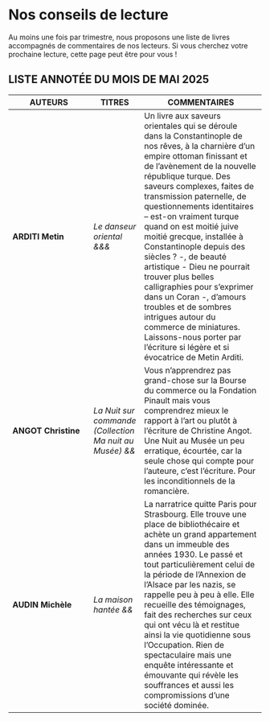# Nos conseils de lecture

Au moins une fois par trimestre, nous proposons une liste de livres accompagnés
de commentaires de nos lecteurs. Si vous cherchez votre prochaine lecture, cette
page peut être pour vous !

## LISTE ANNOTÉE DU MOIS DE MAI 2025
<table>
<colgroup>
<col style="width: 32%" />
<col style="width: 18%" />
<col style="width: 48%" />
</colgroup>
<thead>
<tr class="header">
<th><strong>AUTEURS</strong></th>
<th><strong>TITRES</strong></th>
<th><strong>COMMENTAIRES</strong></th>
</tr>
</thead>
<tbody>
<tr>
<td><p><strong>ARDITI Metin</strong></p></td> <!-- nom de l'auteur -->
<td><p><em>Le danseur oriental &amp;&amp;&amp;</em></p></td> <!-- titre et notation -->
<td>Un livre aux saveurs orientales qui se déroule dans la Constantinople de nos rêves, à la charnière d’un empire ottoman finissant et de l’avènement de la nouvelle république turque. Des saveurs complexes, faites de transmission paternelle, de questionnements identitaires – est-on vraiment turque quand on est moitié juive moitié grecque, installée à Constantinople depuis des siècles ? -, de beauté artistique - Dieu ne pourrait trouver plus belles calligraphies pour s’exprimer dans un Coran -, d’amours troubles et de sombres intrigues autour du commerce de miniatures. Laissons-nous porter par l’écriture si légère et si évocatrice de Metin Arditi.</td> <!-- description -->
</tr>
<tr>
<td><p><strong>ANGOT Christine</strong></p></td> <!-- nom de l'auteur -->
<td><p><em>La Nuit sur commande (Collection Ma nuit au Musée) &amp;&amp;</em></p></td> <!-- titre et notation -->
<td>Vous n’apprendrez pas grand-chose sur la Bourse du commerce ou la Fondation Pinault mais vous comprendrez mieux le rapport à l’art ou plutôt à l’écriture de Christine Angot. Une Nuit au Musée un peu erratique, écourtée, car la seule chose qui compte pour l’auteure, c’est l’écriture. Pour les inconditionnels de la romancière.</td> <!-- description -->
</tr>
  <tr>
<td><p><strong>AUDIN Michèle</strong></p></td> <!-- nom de l'auteur -->
<td><p><em>La maison hantée &amp;&amp;</em></p></td> <!-- titre et notation -->
<td>La narratrice quitte Paris pour Strasbourg. Elle trouve une place de bibliothécaire et achète un grand appartement dans un immeuble des années 1930. Le passé et tout particulièrement celui de la période de l’Annexion de l’Alsace par les nazis, se rappelle peu à peu à elle. Elle recueille des témoignages, fait des recherches sur ceux qui ont vécu là et restitue ainsi la vie quotidienne sous l’Occupation. Rien de spectaculaire mais une enquête intéressante et émouvante qui révèle les souffrances et aussi les compromissions d’une société dominée.</td> <!-- description -->
</tr>
</tbody>
</table>
